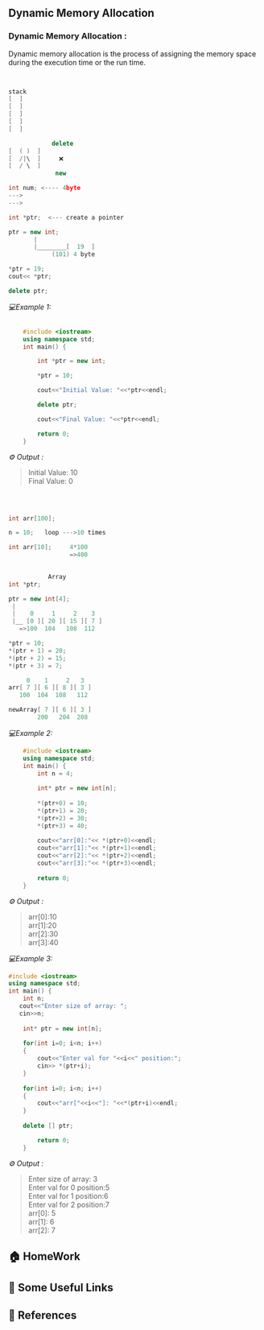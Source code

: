 ## Dynamic Memory Allocation

### Dynamic Memory Allocation : 

Dynamic memory allocation is the process of assigning the memory space during the execution time or the run time.

```cpp

     
stack       
[  ]            
[  ]
[  ]
[  ]
[  ]

```

```cpp
            delete
[  ( )  ]    
[  /|\  ]     ❌
[  / \  ]
             new

int num; <---- 4byte
--->
--->

```


```cpp
int *ptr;  <--- create a pointer

ptr = new int;
       |
       |________[  19  ]
            (101) 4 byte

*ptr = 19;
cout<< *ptr;

delete ptr;
```

*💻Example 1:*

```cpp

    #include <iostream>
    using namespace std;
    int main() {

        int *ptr = new int;

        *ptr = 10;

        cout<<"Initial Value: "<<*ptr<<endl;

        delete ptr;

        cout<<"Final Value: "<<*ptr<<endl;

        return 0;
    }
```

*⚙️ Output :*
>Initial Value: 10<br>
Final Value: 0


<br>

```cpp

int arr[100];

n = 10;   loop --->10 times

int arr[10];     4*100
                 =>400
                 
```

```cpp
           Array
int *ptr;   

ptr = new int[4];
 |
 |    0     1     2    3
 |__ [0 ][ 20 ][ 15 ][ 7 ]
   =>100  104   108  112

*ptr = 10;
*(ptr + 1) = 20;
*(ptr + 2) = 15;
*(ptr + 3) = 7;

```

```cpp
     0    1     2   3
arr[ 7 ][ 6 ][ 8 ][ 3 ]
   100  104  108   112

newArray[ 7 ][ 6 ][ 3 ]
        200   204  208
```

*💻Example 2:*
```cpp
    #include <iostream>
    using namespace std;
    int main() {
        int n = 4;
        
        int* ptr = new int[n];
        
        *(ptr+0) = 10;
        *(ptr+1) = 20;
        *(ptr+2) = 30;
        *(ptr+3) = 40;
        
        cout<<"arr[0]:"<< *(ptr+0)<<endl;
        cout<<"arr[1]:"<< *(ptr+1)<<endl;
        cout<<"arr[2]:"<< *(ptr+2)<<endl;
        cout<<"arr[3]:"<< *(ptr+3)<<endl;
   
        return 0;
    }

```

*⚙️ Output :*
>arr[0]:10<br>
arr[1]:20<br>
arr[2]:30<br>
arr[3]:40<br>

*💻Example 3:*
```cpp
#include <iostream>
using namespace std;
int main() {
    int n;
   cout<<"Enter size of array: ";
   cin>>n;
    
    int* ptr = new int[n];
    
    for(int i=0; i<n; i++)
    {
        cout<<"Enter val for "<<i<<" position:";
        cin>> *(ptr+i);
    }
    
    for(int i=0; i<n; i++)
    {
        cout<<"arr["<<i<<"]: "<<*(ptr+i)<<endl;
    }
    
    delete [] ptr;

        return 0;
    }
```

*⚙️ Output :*
>Enter size of array: 3<br>
Enter val for 0 position:5<br>
Enter val for 1 position:6<br>
Enter val for 2 position:7<br>
arr[0]: 5<br>
arr[1]: 6<br>
arr[2]: 7<br>


## 🏠  HomeWork

## 🔗 Some Useful Links

## 📖 References